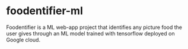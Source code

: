 # foodentifier-ml
Foodentifier is a ML web-app project that identifies any picture food the user gives through an ML model trained with tensorflow deployed on Google cloud. 
